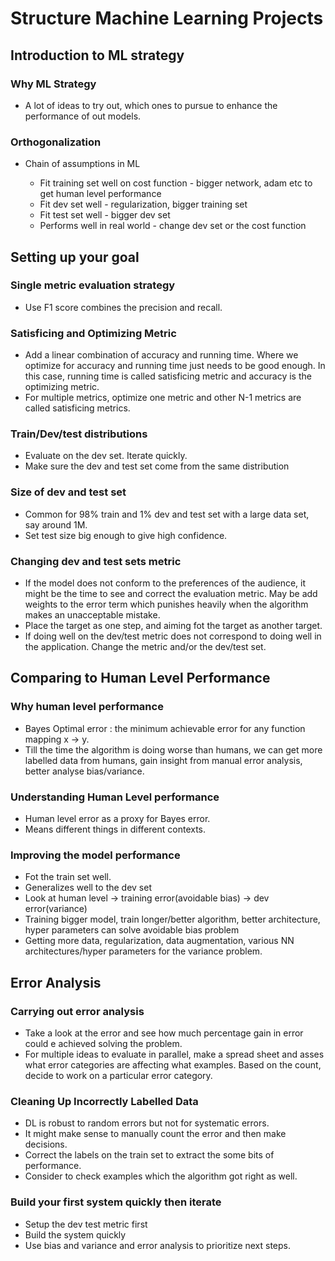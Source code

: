 # Structure Machine Learning Projects

## Introduction to ML strategy

### Why ML Strategy

* A lot of ideas to try out, which ones to pursue to enhance the performance of out models.

### Orthogonalization

* Chain of assumptions in ML

  * Fit training set well on cost function - bigger network, adam etc to get human level performance
  * Fit dev set well - regularization, bigger training set
  * Fit test set well - bigger dev set
  * Performs well in real world - change dev set or the cost function

## Setting up your goal

### Single metric evaluation strategy

* Use F1 score combines the precision and recall.

### Satisficing and Optimizing Metric

* Add a linear combination of accuracy and running time. Where we optimize for accuracy and running time just needs to be good enough. In this case, running time is called satisficing metric and accuracy is the optimizing metric.
* For multiple metrics, optimize one metric and other N-1 metrics are called satisficing metrics.

### Train/Dev/test distributions

* Evaluate on the dev set. Iterate quickly.
* Make sure the dev and test set come from the same distribution

### Size of dev and test set

* Common for 98% train and 1% dev and test set with a large data set, say around 1M.
* Set test size big enough to give high confidence.

### Changing dev and test sets metric

* If the model does not conform to the preferences of the audience, it might be the time to see and correct the evaluation metric. May be add weights to the error term which punishes heavily when the algorithm makes an unacceptable mistake.
* Place the target as one step, and aiming fot the target as another target.
* If doing well on the dev/test metric does not correspond to doing well in the application. Change the metric and/or the dev/test set.

## Comparing to Human Level Performance

### Why human level performance

* Bayes Optimal error : the minimum achievable error for any function mapping x -> y.
* Till the time the algorithm is doing worse than humans, we can get more labelled data from humans, gain insight from manual error analysis, better analyse bias/variance.

### Understanding Human Level performance

* Human level error as a proxy for Bayes error.
* Means different things in different contexts.

### Improving the model performance

* Fot the train set well.
* Generalizes well to the dev set
* Look at human level -> training error(avoidable bias) -> dev error(variance)
* Training bigger model, train longer/better algorithm, better architecture, hyper parameters can solve avoidable bias problem
* Getting more data, regularization, data augmentation, various NN architectures/hyper parameters for the variance problem.

## Error Analysis

### Carrying out error analysis

* Take a look at the error and see how much percentage gain in error could e achieved solving the problem.
* For multiple ideas to evaluate in parallel, make a spread sheet and asses what error categories are affecting what examples. Based on the count, decide to work on a particular error category.

### Cleaning Up Incorrectly Labelled Data

* DL is robust to random errors but not for systematic errors.
* It might make sense to manually count the error and then make decisions.
* Correct the labels on the train set to extract the some bits of performance.
* Consider to check examples which the algorithm got right as well.

### Build your first system quickly then iterate

* Setup the dev test metric first
* Build the system quickly
* Use bias and variance and error analysis to prioritize next steps.
